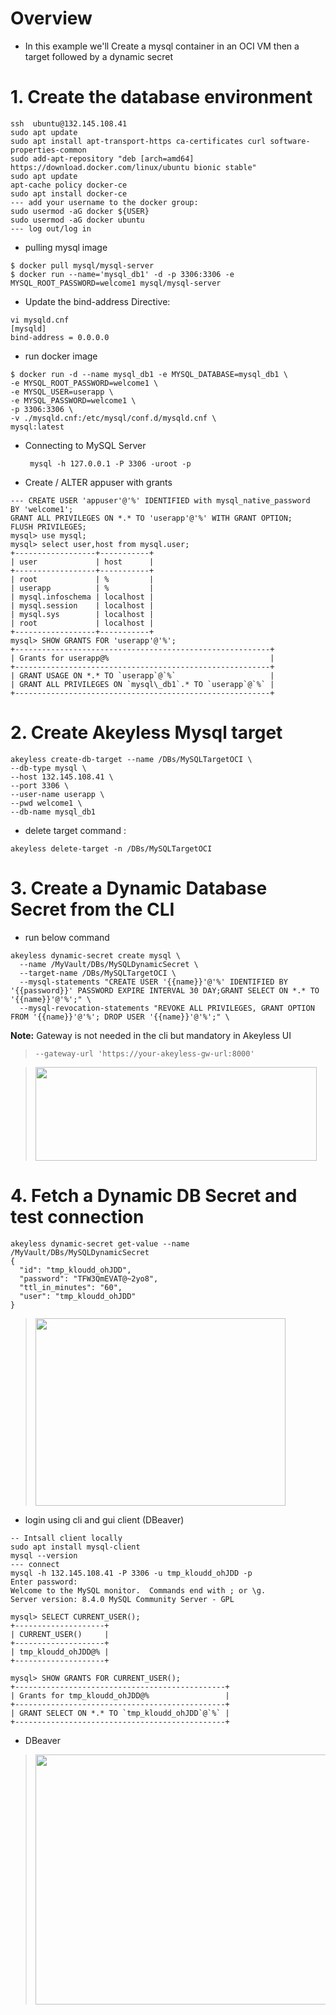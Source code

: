 # Overview

- In this example we'll Create a mysql container in an OCI VM then a target followed by a dynamic secret

# 1. Create the database environment  

```
ssh  ubuntu@132.145.108.41
sudo apt update
sudo apt install apt-transport-https ca-certificates curl software-properties-common
sudo add-apt-repository "deb [arch=amd64] https://download.docker.com/linux/ubuntu bionic stable"
sudo apt update
apt-cache policy docker-ce
sudo apt install docker-ce
--- add your username to the docker group:
sudo usermod -aG docker ${USER}
sudo usermod -aG docker ubuntu
--- log out/log in
```
- pulling mysql image

```
$ docker pull mysql/mysql-server
$ docker run --name='mysql_db1' -d -p 3306:3306 -e MYSQL_ROOT_PASSWORD=welcome1 mysql/mysql-server
```
- Update the bind-address Directive:

```
vi mysqld.cnf
[mysqld]
bind-address = 0.0.0.0
```
- run docker image
```
$ docker run -d --name mysql_db1 -e MYSQL_DATABASE=mysql_db1 \
-e MYSQL_ROOT_PASSWORD=welcome1 \
-e MYSQL_USER=userapp \
-e MYSQL_PASSWORD=welcome1 \
-p 3306:3306 \
-v ./mysqld.cnf:/etc/mysql/conf.d/mysqld.cnf \
mysql:latest

```   
- Connecting to MySQL Server
  ```
   mysql -h 127.0.0.1 -P 3306 -uroot -p
  ```
- Create / ALTER appuser with grants
```
--- CREATE USER 'appuser'@'%' IDENTIFIED with mysql_native_password  BY 'welcome1';
GRANT ALL PRIVILEGES ON *.* TO 'userapp'@'%' WITH GRANT OPTION;
FLUSH PRIVILEGES;
mysql> use mysql;
mysql> select user,host from mysql.user;
+------------------+-----------+
| user             | host      |
+------------------+-----------+
| root             | %         |
| userapp          | %         |
| mysql.infoschema | localhost |
| mysql.session    | localhost |
| mysql.sys        | localhost |
| root             | localhost |
+------------------+-----------+
mysql> SHOW GRANTS FOR 'userapp'@'%';
+---------------------------------------------------------+
| Grants for userapp@%                                    |
+---------------------------------------------------------+
| GRANT USAGE ON *.* TO `userapp`@`%`                     |
| GRANT ALL PRIVILEGES ON `mysql\_db1`.* TO `userapp`@`%` |
+---------------------------------------------------------+
```
# 2. Create Akeyless Mysql target
```
akeyless create-db-target --name /DBs/MySQLTargetOCI \
--db-type mysql \
--host 132.145.108.41 \
--port 3306 \
--user-name userapp \
--pwd welcome1 \
--db-name mysql_db1
```
- delete target command :
```
akeyless delete-target -n /DBs/MySQLTargetOCI
```
# 3. Create a Dynamic Database Secret from the CLI
- run below command
```
akeyless dynamic-secret create mysql \
  --name /MyVault/DBs/MySQLDynamicSecret \
  --target-name /DBs/MySQLTargetOCI \
  --mysql-statements "CREATE USER '{{name}}'@'%' IDENTIFIED BY '{{password}}' PASSWORD EXPIRE INTERVAL 30 DAY;GRANT SELECT ON *.* TO '{{name}}'@'%';" \
  --mysql-revocation-statements "REVOKE ALL PRIVILEGES, GRANT OPTION FROM '{{name}}'@'%'; DROP USER '{{name}}'@'%';" \
```
**Note:** Gateway is not needed in the cli but mandatory in Akeyless UI
 
 > ```--gateway-url 'https://your-akeyless-gw-url:8000'``` 
 
 ><img src="https://github.com/brokedba/Akeyless_demo/assets/29458929/874b9db4-f28c-4b36-aab9-dc2bf6198d99" width="450" height="150" />  

 

# 4. Fetch a Dynamic DB Secret and test connection

```
akeyless dynamic-secret get-value --name /MyVault/DBs/MySQLDynamicSecret
{
  "id": "tmp_kloudd_ohJDD",
  "password": "TFW3QmEVAT@~2yo8",
  "ttl_in_minutes": "60",
  "user": "tmp_kloudd_ohJDD"
}
```
> <img src="https://github.com/brokedba/Akeyless_demo/assets/29458929/cc33f23d-1bef-4526-908e-9884be1e11d6" width="400" height="300" />
- login using cli and gui client (DBeaver)
```
-- Intsall client locally
sudo apt install mysql-client
mysql --version
--- connect
mysql -h 132.145.108.41 -P 3306 -u tmp_kloudd_ohJDD -p
Enter password:
Welcome to the MySQL monitor.  Commands end with ; or \g.
Server version: 8.4.0 MySQL Community Server - GPL

mysql> SELECT CURRENT_USER();
+--------------------+
| CURRENT_USER()     |
+--------------------+
| tmp_kloudd_ohJDD@% |
+--------------------+

mysql> SHOW GRANTS FOR CURRENT_USER();
+-----------------------------------------------+
| Grants for tmp_kloudd_ohJDD@%                 |
+-----------------------------------------------+
| GRANT SELECT ON *.* TO `tmp_kloudd_ohJDD`@`%` |
+-----------------------------------------------+
```
- DBeaver
> <img src="https://github.com/brokedba/Akeyless_demo/assets/29458929/24fcf42d-bf81-4093-81b7-8620f071f8f3" width="500" height="400" />
 


